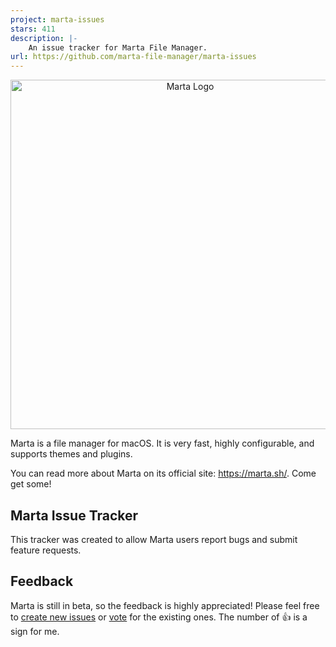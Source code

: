 ```yaml
---
project: marta-issues
stars: 411
description: |-
    An issue tracker for Marta File Manager.
url: https://github.com/marta-file-manager/marta-issues
---
```


<p align="center">
	<img alt="Marta Logo" src="/logo.png" width="559" />
</p>

Marta is a file manager for macOS. It is very fast, highly configurable, and supports themes and plugins.

You can read more about Marta on its official site: <https://marta.sh/>. Come get some!

## Marta Issue Tracker

This tracker was created to allow Marta users report bugs and submit feature requests.

## Feedback

Marta is still in beta, so the feedback is highly appreciated! Please feel free to [create new issues](https://github.com/marta-file-manager/marta-issues/issues/new) or [vote](https://github.com/marta-file-manager/marta-issues/issues) for the existing ones. The number of :thumbsup: is a sign for me.

